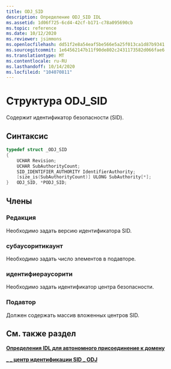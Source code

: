 ```yaml
---
title: ODJ_SID
description: Определение ODJ_SID IDL
ms.assetid: 1d06f725-6cd4-42cf-b171-c78a095690cb
ms.topic: reference
ms.date: 10/12/2020
ms.reviewer: jsimmons
ms.openlocfilehash: dd51f2e8a54eaf5be566e5a25f013ca1d87b9341
ms.sourcegitcommit: 1e64562147b11f90de802c2431173582d066fae6
ms.translationtype: MT
ms.contentlocale: ru-RU
ms.lasthandoff: 10/14/2020
ms.locfileid: "104070811"
---
```

# <a name="odj_sid-structure"></a>Структура ODJ_SID

Содержит идентификатор безопасности (SID).

## <a name="syntax"></a>Синтаксис

```C++
typedef struct _ODJ_SID
{
    UCHAR Revision;
    UCHAR SubAuthorityCount;
    SID_IDENTIFIER_AUTHORITY IdentifierAuthority;
    [size_is(SubAuthorityCount)] ULONG SubAuthority[*];
}   ODJ_SID, *PODJ_SID;
```

## <a name="members"></a>Члены

### <a name="revision"></a>Редакция

Необходимо задать версию идентификатора SID.

### <a name="subauthoritycount"></a>субаусоритикаунт

Необходимо задать число элементов в подавторе.

### <a name="identifierauthority"></a>идентифиераусорити

Необходимо задать идентификатор центра безопасности.

### <a name="subauthority"></a>Подавтор

Должен содержать массив вложенных центров SID.

## <a name="see-also"></a>См. также раздел

[**Определения IDL для автономного присоединение к домену**](odj-idl.md)

[**\_ \_ центр идентификации SID \_ ODJ**](odj-sid_identifier_authority.md)
